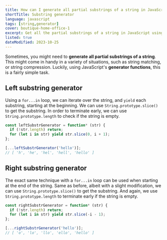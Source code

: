 ```yaml
---
title: How can I generate all partial substrings of a string in JavaScript?
shortTitle: Substring generator
language: javascript
tags: [string,generator]
cover: boutique-home-office-1
excerpt: Get all the partial substrings of a string in JavaScript using generator functions.
listed: true
dateModified: 2023-10-25
---
```


Sometimes, you might need to **generate all partial substrings of a string**. This might come in handy in a variety of situations, such as string matching, or string compression. Luckily, using JavaScript's **generator functions**, this is a fairly simple task.

## Left substring generator

Using a `for...in` loop, we can iterate over the string, and `yield` each substring, starting at the beginning. We can use `String.prototype.slice()` to get the substring. In order to terminate early, we can use `String.prototype.length` to check if the string is empty.

```js
const leftSubstrGenerator = function* (str) {
  if (!str.length) return;
  for (let i in str) yield str.slice(0, i + 1);
};

[...leftSubstrGenerator('hello')];
// [ 'h', 'he', 'hel', 'hell', 'hello' ]
```

## Right substring generator

The exact same technique with a `for...in` loop can be used when starting at the end of the string. Same as before, albeit with a slight modification, we can use `String.prototype.slice()` to get the substring. And again, we use `String.prototype.length` to terminate early if the string is empty.

```js
const rightSubstrGenerator = function* (str) {
  if (!str.length) return;
  for (let i in str) yield str.slice(-i - 1);
};

[...rightSubstrGenerator('hello')];
// [ 'o', 'lo', 'llo', 'ello', 'hello' ]
```
